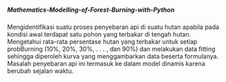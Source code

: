 ##### Mathematics-Modelling-of-Forest-Burning-with-Python

Mengidentifikasi suatu proses penyebaran api di suatu hutan apabila pada kondisi awal terdapat satu pohon yang terbakar di tengah hutan.
Mengetahui rata-rata persentase hutan yang terbakar untuk setiap probBurning (10%, 20%, 30%, . . . , dan 90%) dan melakukan data fitting sehingga diperoleh kurva yang menggambarkan data beserta formulanya.
Masalah penyebaran api ini termasuk ke dalam model dinamis karena berubah sejalan waktu.

